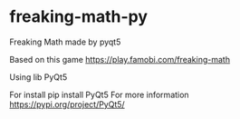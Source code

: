 # freaking-math-py
Freaking Math made by pyqt5

Based on this game
https://play.famobi.com/freaking-math

Using lib PyQt5

For install pip install PyQt5
For more information https://pypi.org/project/PyQt5/
